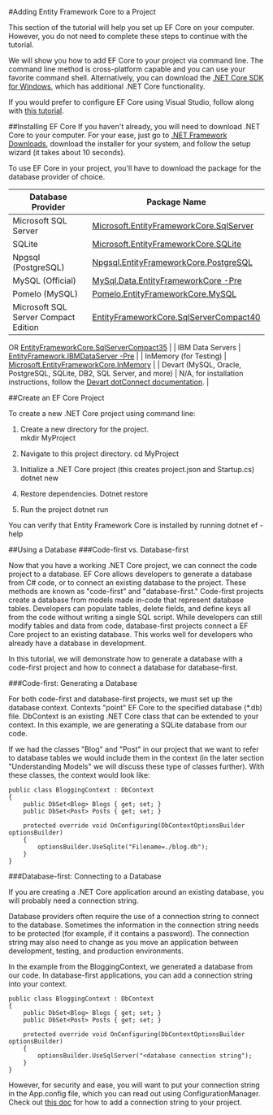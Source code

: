 #Adding Entity Framework Core to a Project

This section of the tutorial will help you set up EF Core on your computer. However, you do not need to complete these steps to continue with the tutorial. 

We will show you how to add EF Core to your project via command line. The command line method is cross-platform capable and you can use your favorite command shell. Alternatively, you can download the [.NET Core SDK for Windows](https://www.microsoft.com/net/core#windows), which has additional .NET Core functionality.

If you would prefer to configure EF Core using Visual Studio, follow along with [this tutorial](https://docs.efproject.net/en/latest/platforms/full-dotnet/new-db.html).

##Installing EF Core
If you haven't already, you will need to download .NET Core to your computer. For your ease, just go to [.NET Framework Downloads](https://www.microsoft.com/net/download), download the installer for your system, and follow the setup wizard (it takes about 10 seconds). 

To use EF Core in your project, you'll have to download the package for the database provider of choice. 

| **Database Provider** | **Package Name** |
| ----- | ------------- |
| Microsoft SQL Server | [Microsoft.EntityFrameworkCore.SqlServer](https://www.nuget.org/packages/Microsoft.EntityFrameworkCore.SqlServer/) |
| SQLite | [Microsoft.EntityFrameworkCore.SQLite](https://www.nuget.org/packages/Microsoft.EntityFrameworkCore.SQLite/) |
| Npgsql (PostgreSQL) | [Npgsql.EntityFrameworkCore.PostgreSQL](https://www.nuget.org/packages/Npgsql.EntityFrameworkCore.PostgreSQL) |
| MySQL (Official) | [MySql.Data.EntityFrameworkCore -Pre](https://www.nuget.org/packages/MySql.Data.EntityFrameworkCore) |
| Pomelo (MySQL) | [Pomelo.EntityFrameworkCore.MySQL](https://www.nuget.org/packages/Pomelo.EntityFrameworkCore.MySQL) |
| Microsoft SQL Server Compact Edition | [EntityFrameworkCore.SqlServerCompact40](https://www.nuget.org/packages/EntityFrameworkCore.SqlServerCompact40) 
OR 
[EntityFrameworkCore.SqlServerCompact35](https://www.nuget.org/packages/EntityFrameworkCore.SqlServerCompact35) |
| IBM Data Servers | [EntityFramework.IBMDataServer -Pre](https://www.nuget.org/packages/EntityFramework.IBMDataServer) |
| InMemory (for Testing) | [Microsoft.EntityFrameworkCore.InMemory](https://www.nuget.org/packages/Microsoft.EntityFrameworkCore.InMemory/) |
| Devart (MySQL, Oracle, PostgreSQL, SQLite, DB2, SQL Server, and more) | N/A, for installation instructions, follow the [Devart dotConnect documentation](https://www.devart.com/dotconnect/). |

##Create an EF Core Project

To create a new .NET Core project using command line: 

1. Create a new directory for the project.  
    mkdir MyProject 
	
2. Navigate to this project directory. 
    cd MyProject 
	
3. Initialize a .NET Core project (this creates project.json and Startup.cs) 
    dotnet new 

4. Restore dependencies. 
    Dotnet restore 

5. Run the project 
    dotnet run

You can verify that Entity Framework Core is installed by running
    dotnet ef -help
	
##Using a Database
###Code-first vs. Database-first

Now that you have a working .NET Core project, we can connect the code project to a database. EF Core allows developers to generate a database from C# code, or to connect an existing database to the project. These methods are known as "code-first" and "database-first." Code-first projects create a database from models made in-code that represent database tables. Developers can populate tables, delete fields, and define keys all from the code without writing a single SQL script. While developers can still modify tables and data from code, database-first projects connect a EF Core project to an existing database. This works well for developers who already have a database in development. 

In this tutorial, we will demonstrate how to generate a database with a code-first project and how to connect a database for database-first. 

###Code-first: Generating a Database

For both code-first and database-first projects, we must set up the database context. Contexts "point" EF Core to the specified database (*.db) file. DbContext is an existing .NET Core class that can be extended to your context. In this example, we are generating a SQLite database from our code. 

If we had the classes "Blog" and "Post" in our project that we want to refer to database tables we would include them in the context (in the later section "Understanding Models" we will discuss these type of classes further).  With these classes, the context would look like: 

	public class BloggingContext : DbContext  
	{         
		public DbSet<Blog> Blogs { get; set; } 
		public DbSet<Post> Posts { get; set; } 
			
		protected override void OnConfiguring(DbContextOptionsBuilder optionsBuilder)   
		{  
			optionsBuilder.UseSqlite("Filename=./blog.db");  
		} 
	} 

###Database-first: Connecting to a Database

If you are creating a .NET Core application around an existing database, you will probably need a connection string. 

Database providers often require the use of a connection string to connect to the database. Sometimes the information in the connection string needs to be protected (for example, if it contains a password). The connection string may also need to change as you move an application between development, testing, and production environments.  

In the example from the BloggingContext, we generated a database from our code. In database-first applications, you can add a connection string into your context. 

	public class BloggingContext : DbContext  
	{ 
		public DbSet<Blog> Blogs { get; set; } 
		public DbSet<Post> Posts { get; set; }
		
		protected override void OnConfiguring(DbContextOptionsBuilder optionsBuilder)   
		{ 
			optionsBuilder.UseSqlServer("<database connection string");
		} 
	}

However, for security and ease, you will want to put your connection string in the App.config file, which you can read out using ConfigurationManager. Check out [this doc](https://docs.efproject.net/en/latest/miscellaneous/connection-strings.html) for how to add a connection string to your project.


